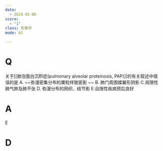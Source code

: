 ```yaml
---
date:
  - 2024-05-06
score:
  - "1"
class: 影像学
mode: A1

---
```



# Q
关于[[肺泡蛋白沉积症(pulmonary alveolar proteinosis, PAP)]]的有关叙述中错误的是
A. ~~弥漫密集分布的粟粒样致密影 ~~
B. 肺门周围蝶翼形阴影
C.局限性肺气肿及肺不张 
D. 弥漫分布的网织、结节影
E.自限性疾病预后良好

# A

E


# D
